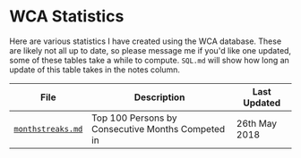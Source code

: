 # WCA Statistics

Here are various statistics I have created using the WCA database. These are likely not all up to date, so please message me if you'd like one updated, some of these tables take a while to compute. `SQL.md` will show how long an update of this table takes in the notes column.

|File|Description|Last Updated|
|--|--|--|
|[`monthstreaks.md`](https://github.com/sam596/SQL/blob/master/queries/outputs/monthstreaks.md)|Top 100 Persons by Consecutive Months Competed in|26th May 2018|
